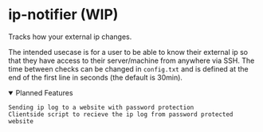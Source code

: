 # ip-notifier (WIP)
Tracks how your external ip changes.

The intended usecase is for a user to be able to know their external ip so that they have access to their server/machine from anywhere via SSH.
The time between checks can be changed in `config.txt` and is defined at the end of the first line in seconds (the default is 30min).

<details open><summary> Planned Features </summary>
  
```
Sending ip log to a website with password protection
Clientside script to recieve the ip log from password protected website
```
</details>
